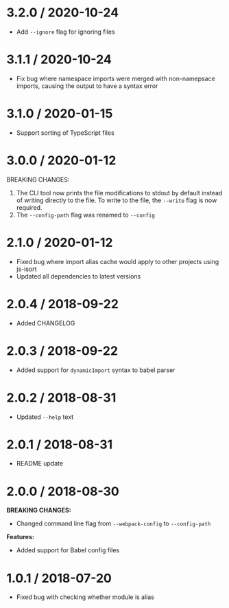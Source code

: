 # 3.2.0 / 2020-10-24

- Add `--ignore` flag for ignoring files

# 3.1.1 / 2020-10-24

- Fix bug where namespace imports were merged with non-namepsace imports, causing the output to have a syntax error

# 3.1.0 / 2020-01-15

- Support sorting of TypeScript files

# 3.0.0 / 2020-01-12

BREAKING CHANGES:

1. The CLI tool now prints the file modifications to stdout by default instead of writing directly to the file. To write to the file, the `--write` flag is now required.
2. The `--config-path` flag was renamed to `--config`

# 2.1.0 / 2020-01-12

- Fixed bug where import alias cache would apply to other projects using js-isort
- Updated all dependencies to latest versions

# 2.0.4 / 2018-09-22

- Added CHANGELOG

# 2.0.3 / 2018-09-22

- Added support for `dynamicImport` syntax to babel parser

# 2.0.2 / 2018-08-31

- Updated `--help` text

# 2.0.1 / 2018-08-31

- README update

# 2.0.0 / 2018-08-30

**BREAKING CHANGES:**

- Changed command line flag from `--webpack-config` to `--config-path`

**Features:**

- Added support for Babel config files

# 1.0.1 / 2018-07-20

- Fixed bug with checking whether module is alias

